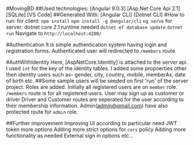 #MovingBD
##Used technologies:
[Angular 9.0.3]
[Asp.Net Core Api 2.1]
[SQLite]
[VS Code]
##Generated With:
[Angular CLI]
[Dotnet CLI]
#How to run:
for client: `npm install`
			`npm install -g @angular/cli`
			`ng serve`
for server: dotnet core 2.1 runtime needed
			`dotnet ef database update`
			`dotnet run`
Navigate to `http://localhost:4200/`

#Authentication
It is simple authentication system having login and registration forms. Authenticated user will redirected to `/members` route.

#AuthWithIdentity
Here, [AspNetCore.Identity] is attached to the server api. 
I used `int` for the key of the identity tables. 
I added some propoerties other then identity users such as- gender, city, country, mobile, memberAs, date of birth etc.
##Some sample users will be seeded on first 'run' of the server project.
Roles are added.
Initially all registered users are on `member` role.
`/members` route is for all registered users.
User may sign up as customer or driver
Driver and Customer routes are seperated for the user according to their membership information.
Admin(admin@gmail.com) have also protected route for `admin` role.

##Further improvement
Improving UI according to particular need
JWT token more options
Adding more strict options for `cors` policy 
Adding more functionality as needed
External sign in options
etc...